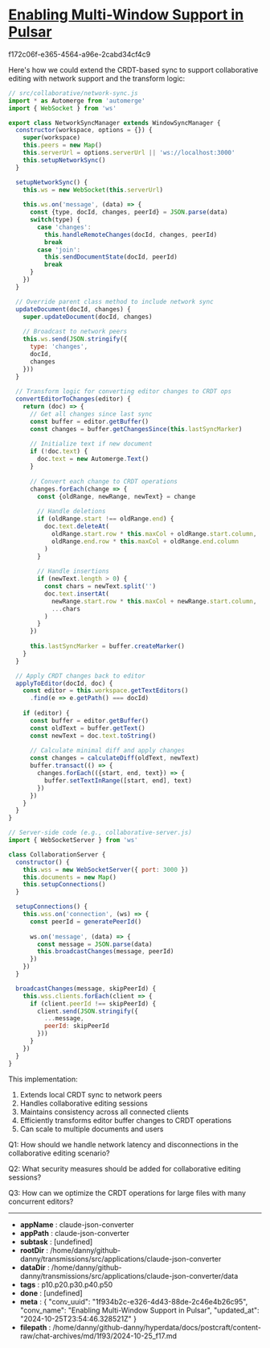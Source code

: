 # [Enabling Multi-Window Support in Pulsar](https://claude.ai/chat/1f934b2c-e326-4d43-88de-2c46e4b26c95)

f172c06f-e365-4564-a96e-2cabd34cf4c9

 Here's how we could extend the CRDT-based sync to support collaborative editing with network support and the transform logic:

```javascript
// src/collaborative/network-sync.js
import * as Automerge from 'automerge'
import { WebSocket } from 'ws'

export class NetworkSyncManager extends WindowSyncManager {
  constructor(workspace, options = {}) {
    super(workspace)
    this.peers = new Map()
    this.serverUrl = options.serverUrl || 'ws://localhost:3000'
    this.setupNetworkSync()
  }

  setupNetworkSync() {
    this.ws = new WebSocket(this.serverUrl)
    
    this.ws.on('message', (data) => {
      const {type, docId, changes, peerId} = JSON.parse(data)
      switch(type) {
        case 'changes':
          this.handleRemoteChanges(docId, changes, peerId)
          break
        case 'join':
          this.sendDocumentState(docId, peerId)
          break
      }
    })
  }

  // Override parent class method to include network sync
  updateDocument(docId, changes) {
    super.updateDocument(docId, changes)
    
    // Broadcast to network peers
    this.ws.send(JSON.stringify({
      type: 'changes',
      docId,
      changes
    }))
  }
  
  // Transform logic for converting editor changes to CRDT ops
  convertEditorToChanges(editor) {
    return (doc) => {
      // Get all changes since last sync
      const buffer = editor.getBuffer()
      const changes = buffer.getChangesSince(this.lastSyncMarker)
      
      // Initialize text if new document
      if (!doc.text) {
        doc.text = new Automerge.Text()
      }
      
      // Convert each change to CRDT operations
      changes.forEach(change => {
        const {oldRange, newRange, newText} = change
        
        // Handle deletions
        if (oldRange.start !== oldRange.end) {
          doc.text.deleteAt(
            oldRange.start.row * this.maxCol + oldRange.start.column, 
            oldRange.end.row * this.maxCol + oldRange.end.column
          )
        }
        
        // Handle insertions
        if (newText.length > 0) {
          const chars = newText.split('')
          doc.text.insertAt(
            newRange.start.row * this.maxCol + newRange.start.column,
            ...chars
          )
        }
      })
      
      this.lastSyncMarker = buffer.createMarker()
    }
  }

  // Apply CRDT changes back to editor
  applyToEditor(docId, doc) {
    const editor = this.workspace.getTextEditors()
      .find(e => e.getPath() === docId)
    
    if (editor) {
      const buffer = editor.getBuffer()
      const oldText = buffer.getText()
      const newText = doc.text.toString()
      
      // Calculate minimal diff and apply changes
      const changes = calculateDiff(oldText, newText)
      buffer.transact(() => {
        changes.forEach(({start, end, text}) => {
          buffer.setTextInRange([start, end], text)
        })
      })
    }
  }
}

// Server-side code (e.g., collaborative-server.js)
import { WebSocketServer } from 'ws'

class CollaborationServer {
  constructor() {
    this.wss = new WebSocketServer({ port: 3000 })
    this.documents = new Map()
    this.setupConnections()
  }

  setupConnections() {
    this.wss.on('connection', (ws) => {
      const peerId = generatePeerId()
      
      ws.on('message', (data) => {
        const message = JSON.parse(data)
        this.broadcastChanges(message, peerId)
      })
    })
  }

  broadcastChanges(message, skipPeerId) {
    this.wss.clients.forEach(client => {
      if (client.peerId !== skipPeerId) {
        client.send(JSON.stringify({
          ...message,
          peerId: skipPeerId
        }))
      }
    })
  }
}
```

This implementation:
1. Extends local CRDT sync to network peers
2. Handles collaborative editing sessions
3. Maintains consistency across all connected clients
4. Efficiently transforms editor buffer changes to CRDT operations
5. Can scale to multiple documents and users

Q1: How should we handle network latency and disconnections in the collaborative editing scenario?

Q2: What security measures should be added for collaborative editing sessions?

Q3: How can we optimize the CRDT operations for large files with many concurrent editors?

---

* **appName** : claude-json-converter
* **appPath** : claude-json-converter
* **subtask** : [undefined]
* **rootDir** : /home/danny/github-danny/transmissions/src/applications/claude-json-converter
* **dataDir** : /home/danny/github-danny/transmissions/src/applications/claude-json-converter/data
* **tags** : p10.p20.p30.p40.p50
* **done** : [undefined]
* **meta** : {
  "conv_uuid": "1f934b2c-e326-4d43-88de-2c46e4b26c95",
  "conv_name": "Enabling Multi-Window Support in Pulsar",
  "updated_at": "2024-10-25T23:54:46.328521Z"
}
* **filepath** : /home/danny/github-danny/hyperdata/docs/postcraft/content-raw/chat-archives/md/1f93/2024-10-25_f17.md